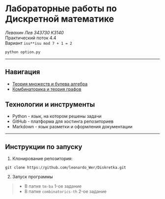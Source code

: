 # Лабораторные работы по Дискретной математике
*Левахин Лев 343730 К3140*  
Практический поток 4.4  
Вариант `isu**isu mod 7 + 1 = 2`

```bash
python option.py
```

---

## Навигация
- [Теория множеств и булева алгебра](tm-ba)
- [Комбинаторика и теория графов](combinatorics-tg)

## Технологии и инструменты
+ Python - язык, на котором решены задачи
+ GitHub - платформа для хостинга репозиториев
+ Markdown - язык разметки и оформления документации

---

## Инструкции по запуску
1. Клонирование репозитория:
```
git clone https://github.com/leonardo_Wer/Diskretka.git
```

2. Запуск программы
> - В папке `tm-ba` 1-ое задание
> - В папке `combinatorics-th` 2-ое задание
